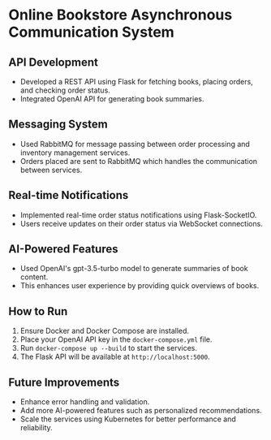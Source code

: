 # Online Bookstore Asynchronous Communication System

## API Development
- Developed a REST API using Flask for fetching books, placing orders, and checking order status.
- Integrated OpenAI API for generating book summaries.

## Messaging System
- Used RabbitMQ for message passing between order processing and inventory management services.
- Orders placed are sent to RabbitMQ which handles the communication between services.

## Real-time Notifications
- Implemented real-time order status notifications using Flask-SocketIO.
- Users receive updates on their order status via WebSocket connections.

## AI-Powered Features
- Used OpenAI's gpt-3.5-turbo model to generate summaries of book content.
- This enhances user experience by providing quick overviews of books.

## How to Run
1. Ensure Docker and Docker Compose are installed.
2. Place your OpenAI API key in the `docker-compose.yml` file.
3. Run `docker-compose up --build` to start the services.
4. The Flask API will be available at `http://localhost:5000`.

## Future Improvements
- Enhance error handling and validation.
- Add more AI-powered features such as personalized recommendations.
- Scale the services using Kubernetes for better performance and reliability.
